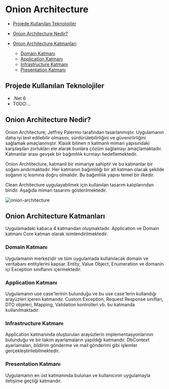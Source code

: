 # Onion Architecture

- [Projede Kullanılan Teknolojiler](#usage)

- [Onion Architecture Nedir?](#what-is-onion-arch)

- [Onion Architecture Katmanları](#layers-of-onion-arch)
  - [Domain Katmanı](#domain-layer)
  - [Application Katmanı](#application-layer)
  - [Infrastructure Katmanı](#infrastructure-layer)
  - [Presentation Katmanı](#presentation-layer)


## <a name="usage">Projede Kullanılan Teknolojiler</a>

- .Net 6
- TODO:...

## <a name="what-is-onion-arch">Onion Architecture Nedir?</a>

Onion Architecture; Jeffrey Palermo tarafından tasarlanmıştır. Uygulamanın daha iyi test edilebilir olmasını, sürdürülebilirliğini ve güvenirlirliğini sağlamak amaçlanmıştır. Klasik bilinen n katmanlı mimari yapısındaki karşılaşılan zorlukları ele alarak bunlara çözüm sağlamayı amaçlamaktadır. Katmanlar arası gevşek bir bağımlılık kurmayı hedeflemektedir.

Onion Archtitecture, katmanli bir mimariye sahiptir ve bu katmanlar bir soğanı andırmaktadır. Her katmanın bağımlılığı bir alt katman olacak şekilde soğanın iç kısmına doğru olmalıdır. Bu bağımlılık yapısı temel bir ilkedir.

Clean Architecture uygulayabilmek için kullanılan tasarım kalıplarından biridir. Aşağıda mimari tasarımı gösterilmektedir.

![onion-architecture](https://user-images.githubusercontent.com/16361055/149662671-e2fdab14-7bc3-4585-a482-6b13ac289c5e.png)

## <a name="layers-of-onion-arch">Onion Architecture Katmanları</a>

Uygulamadaki kabaca 4 katmandan oluşmaktadır. Application ve Domain katmanı Core katman olarak isimlendirilmektedir.

### <a name="domain-layer">Domain Katmanı</a>

Uygulamanın merkezidir ve tüm uygulamada kullanılacak domain ve veritabanı entitylerini kapsar. Entity, Value Object, Enumeration ve domanin içi Exception sınıflarını içermektedir.

### <a name="application-layer">Application Katmanı</a>

Uygulamanın use case'lerinin bulunduğu ve bu use case'lerin kullandığı arayüzleri içeren katmandır. Custom Exception, Request Response sınıfları, DTO objeleri, Mapping, Validation kontrolleri vb. bu katmanda kullanılmaktadır.

### <a name="infrastructure-layer">Infrastructure Katmanı</a>

Application katmanında oluşturulan arayüzlerin implementasyonlarının bulunduğu ve bir takım ayarlamaların yapıldığı katmandır. DbContext ayarlamaları, bildirim gönderme ve mail gönderimi gibi işlemler gerçekleştirilebilmektedir.

### <a name="presentation-layer">Presentation Katmanı</a>

Uygulamanın en üst katmanında bulunan ve kullanıcının uygulamayla iletişime geçtiği katmandır.

